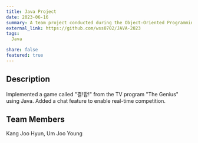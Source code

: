 ```yaml
---
title: Java Project
date: 2023-06-16
summary: A team project conducted during the Object-Oriented Programming course in the second semester of my sophomore year in 2023
external_link: https://github.com/wss0702/JAVA-2023
tags:
  Java

share: false
featured: true
---
```

## Description
Implemented a game called "결!합!" from the TV program "The Genius" using Java.
Added a chat feature to enable real-time competition.
## Team Members
Kang Joo Hyun, Um Joo Young

<!--more-->

